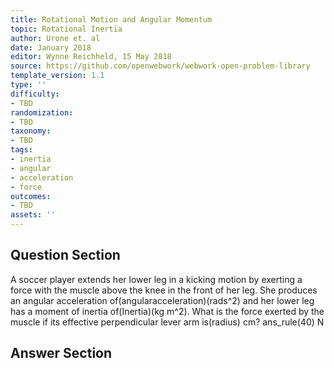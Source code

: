 ```yaml
---
title: Rotational Motion and Angular Momentum
topic: Rotational Inertia
author: Urone et. al
date: January 2018
editor: Wynne Reichheld, 15 May 2018
source: https://github.com/openwebwork/webwork-open-problem-library
template_version: 1.1
type: ''
difficulty:
- TBD
randomization:
- TBD
taxonomy:
- TBD
tags:
- inertia
- angular
- acceleration
- force
outcomes:
- TBD
assets: ''
---
```


## Question Section 

A soccer player extends her lower leg in a kicking motion by exerting a force with the muscle above the knee in the front of her leg. She produces an angular acceleration of(angularacceleration)(rads^2) and her lower leg has a moment of inertia of(Inertia)(kg m^2). What is the force exerted by the muscle if its effective perpendicular lever arm is(radius) cm?
ans_rule(40) N



## Answer Section

